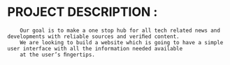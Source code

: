 # PROJECT DESCRIPTION : 
		Our goal is to make a one stop hub for all tech related news and developments with reliable sources and veriﬁed content.
		We are looking to build a website which is going to have a simple user interface with all the information needed available 
		at the user’s ﬁngertips.
